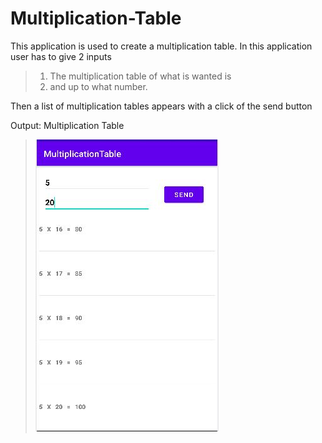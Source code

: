 # Multiplication-Table
This application is used to create a multiplication table. In this application user has to give 2 inputs 
> 1. The multiplication table of what is wanted is 
> 2. and up to what number. 

Then a list of multiplication tables appears with a click of the send button

Output: Multiplication Table
>![Output Test Image 1](https://github.com/Er-DevanshParikh/Multiplication-Table/blob/main/Output/Output1.JPG)
